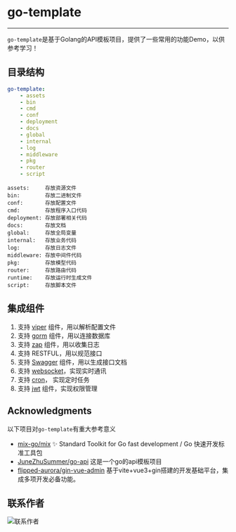 # go-template
---
```go-template```是基于Golang的API模板项目，提供了一些常用的功能Demo，以供参考学习！

## 目录结构
```yaml
go-template:
    - assets
    - bin
    - cmd
    - conf
    - deployment
    - docs
    - global
    - internal
    - log
    - middleware
    - pkg
    - router
    - script
```

```text
assets:     存放资源文件
bin:        存放二进制文件
conf:       存放配置文件
cmd:        存放程序入口代码
deployment: 存放部署相关代码
docs:       存放文档
global:     存放全局变量
internal:   存放业务代码
log:        存放日志文件
middleware: 存放中间件代码
pkg:        存放模型代码
router:     存放路由代码
runtime:    存放运行时生成文件
script:     存放脚本文件
```

## 集成组件
1. 支持 [viper](https://github.com/spf13/viper) 组件，用以解析配置文件
2. 支持 [gorm](https://gorm.io/gorm) 组件，用以连接数据库
3. 支持 [zap](https://go.uber.org/zap) 组件，用以收集日志
4. 支持 RESTFUL，用以规范接口
5. 支持 [Swagger](https://github.com/swaggo/gin-swagger) 组件，用以生成接口文档
6. 支持 [websocket](https://github.com/gorilla/websocket)，实现实时通讯
7. 支持 [cron](https://github.com/jakecoffman/cron)， 实现定时任务
8. 支持 [jwt](https://github.com/golang-jwt/jwt) 组件，实现权限管理

## Acknowledgments
以下项目对```go-template```有重大参考意义
- [mix-go/mix](https://github.com/mix-go/mix) ✨ Standard Toolkit for Go fast development / Go 快速开发标准工具包
- [JuneZhuSummer/go-api](https://github.com/JuneZhuSummer/go-api) 这是一个go的api模板项目
- [flipped-aurora/gin-vue-admin](https://github.com/flipped-aurora/gin-vue-admin) 基于vite+vue3+gin搭建的开发基础平台，集成多项开发必备功能。

## 联系作者
![联系作者](https://github.com/feiria/go-template/tree/master/assets/img.png)